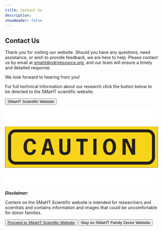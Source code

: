 ```yaml
---
title: Contact Us
description:
showHeader: false
---
```


## Contact Us

Thank you for visiting our website. Should you have any questions, need assistance, or wish to provide feedback, we are here to help. Please contact us by email at <smaht@ndriresource.org>, and our team will ensure a timely and detailed response.

We look forward to hearing from you!

For full technical information about our research click the button below to be directed to the SMaHT scientific website.

<button id="id_reachout" class="to-main" onClick="showModal();">SMaHT Scientific Website</button>

<div id="myModal" class="modal">
    <!-- Modal content -->
        <div><img src="../scientific-research-team/car-44144_640.png"></div>
            <div class="intro">
            <p><strong><em>Disclaimer</em></strong>: </p>
            <p >Content on the SMaHT Scientific website is intended for researchers and scientists and contains information and images that could be uncomfortable for donor families.</p>
            <button class="to-main"><a href="https://smaht.org">Proceed to SMaHT Scientific Website</a></button>
            <button class="close to-main">Stay on SMaHT Family Donor Website</button>
            </div>
        </div>
</div>

